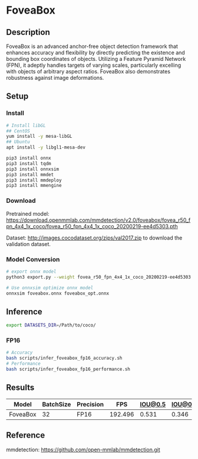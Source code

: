# FoveaBox

## Description

FoveaBox is an advanced anchor-free object detection framework that enhances accuracy and flexibility by directly predicting the existence and bounding box coordinates of objects. Utilizing a Feature Pyramid Network (FPN), it adeptly handles targets of varying scales, particularly excelling with objects of arbitrary aspect ratios. FoveaBox also demonstrates robustness against image deformations.

## Setup

### Install

```bash
# Install libGL
## CentOS
yum install -y mesa-libGL
## Ubuntu
apt install -y libgl1-mesa-dev

pip3 install onnx
pip3 install tqdm
pip3 install onnxsim
pip3 install mmdet
pip3 install mmdeploy
pip3 install mmengine
```

### Download

Pretrained model: <https://download.openmmlab.com/mmdetection/v2.0/foveabox/fovea_r50_fpn_4x4_1x_coco/fovea_r50_fpn_4x4_1x_coco_20200219-ee4d5303.pth>

Dataset: <http://images.cocodataset.org/zips/val2017.zip> to download the validation dataset.

### Model Conversion

```bash
# export onnx model
python3 export.py --weight fovea_r50_fpn_4x4_1x_coco_20200219-ee4d5303.pth --cfg fovea_r50_fpn_4xb4-1x_coco.py --output foveabox.onnx

# Use onnxsim optimize onnx model
onnxsim foveabox.onnx foveabox_opt.onnx
```

## Inference

```bash
export DATASETS_DIR=/Path/to/coco/
```

### FP16

```bash
# Accuracy
bash scripts/infer_foveabox_fp16_accuracy.sh
# Performance
bash scripts/infer_foveabox_fp16_performance.sh
```

## Results

Model    |BatchSize  |Precision |FPS       |IOU@0.5   |IOU@0.5:0.95   |
---------|-----------|----------|----------|----------|---------------|
FoveaBox |    32     |   FP16   | 192.496  |  0.531   |  0.346        |

## Reference

mmdetection: <https://github.com/open-mmlab/mmdetection.git>
